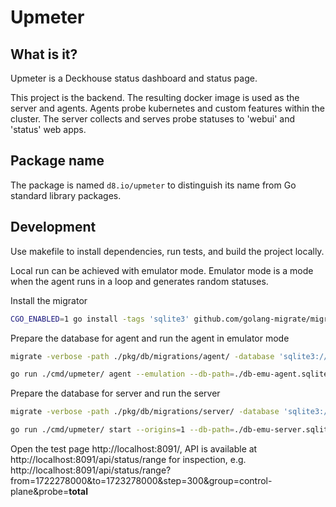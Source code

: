 # Upmeter

## What is it?

Upmeter is a Deckhouse status dashboard and status page.

This project is the backend. The resulting docker image is used as the server and agents. Agents probe kubernetes and custom
features within the cluster. The server collects and serves probe statuses to 'webui' and 'status' web apps.

## Package name

The package is named `d8.io/upmeter` to distinguish its name from Go standard library packages.

## Development

Use makefile to install dependencies, run tests, and build the project locally.

Local run can be achieved with emulator mode. Emulator mode is a mode when the agent runs in a loop and generates random statuses.

Install the migrator

```sh
CGO_ENABLED=1 go install -tags 'sqlite3' github.com/golang-migrate/migrate/v4/cmd/migrate@v4.18
```

Prepare the database for agent and run the agent in emulator mode

```sh
migrate -verbose -path ./pkg/db/migrations/agent/ -database 'sqlite3://./db-emu-agent.sqlite?x-no-tx-wrap=true' up

go run ./cmd/upmeter/ agent --emulation --db-path=./db-emu-agent.sqlite
```

Prepare the database for server and run the server

```sh
migrate -verbose -path ./pkg/db/migrations/server/ -database 'sqlite3://./db-emu-server.sqlite?x-no-tx-wrap=true' up

go run ./cmd/upmeter/ start --origins=1 --db-path=./db-emu-server.sqlite
```

Open the test page http://localhost:8091/, API is available at http://localhost:8091/api/status/range for inspection, e.g. http://localhost:8091/api/status/range?from=1722278000&to=1723278000&step=300&group=control-plane&probe=__total__
